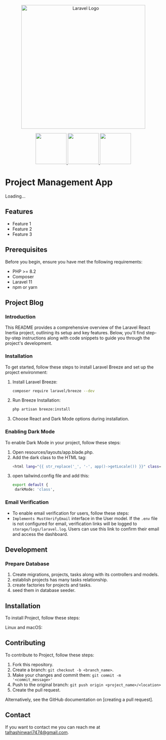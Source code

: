<p align="center"><a href="https://laravel.com" target="_blank">
    <img src="https://raw.githubusercontent.com/laravel/art/master/logo-lockup/5%20SVG/2%20CMYK/1%20Full%20Color/laravel-logolockup-cmyk-red.svg" width="400" alt="Laravel Logo">
</a></p>
<p align="center">
  <a href="https://reactjs.org" target="_blank">
   <img src="https://skillicons.dev/icons?i=git" width="100" />
       <img src="https://skillicons.dev/icons?i=react" width="100" />
       <img src="https://skillicons.dev/icons?i=php" width="100" />
  </a>
</p>

# Project Management App

Loading...

## Features

- Feature 1
- Feature 2
- Feature 3

## Prerequisites

Before you begin, ensure you have met the following requirements:
- PHP >= 8.2
- Composer
- Laravel 11
- npm or yarn

## Project Blog

### Introduction
This README provides a comprehensive overview of the Laravel React Inertia project, outlining its setup and key features. Below, you'll find step-by-step instructions along with code snippets to guide you through the project's development.

### Installation
To get started, follow these steps to install Laravel Breeze and set up the project environment:
1. Install Laravel Breeze:
   ```bash
   composer require laravel/breeze --dev
2. Run Breeze Installation:
   ```bash
   php artisan breeze:install
3. Choose React and Dark Mode options during installation.

### Enabling Dark Mode
To enable Dark Mode in your project, follow these steps:
1. Open resources/layouts/app.blade.php.
2. Add the dark class to the HTML tag:
   ```bash
   <html lang="{{ str_replace('_', '-', app()->getLocale()) }}" class="dark">
3. open tailwind.config file and add this:
   ```bash
   export default {
    darkMode: 'class',
   
### Email Verification
- To enable email verification for users, follow these steps:
- `Implements MustVerifyEmail` interface in the User model. 
If the `.env` file is not configured for email, verification links will be logged to `storage/logs/laravel.log`. Users can use this link to confirm their email and access the dashboard.

## Development
### Prepare Database
1. Create migrations, projects, tasks along with its controllers and models.
2. establish projects has many tasks relationship.
3. create factories for projects and tasks.
4. seed them in database seeder.

## Installation

To install Project, follow these steps:

Linux and macOS:


## Contributing

To contribute to Project, follow these steps:

1. Fork this repository.
2. Create a branch: `git checkout -b <branch_name>`.
3. Make your changes and commit them: `git commit -m '<commit_message>'`
4. Push to the original branch: `git push origin <project_name>/<location>`
5. Create the pull request.

Alternatively, see the GitHub documentation on [creating a pull request].

## Contact

If you want to contact me you can reach me at <talhashinwari7474@gmail.com>.




